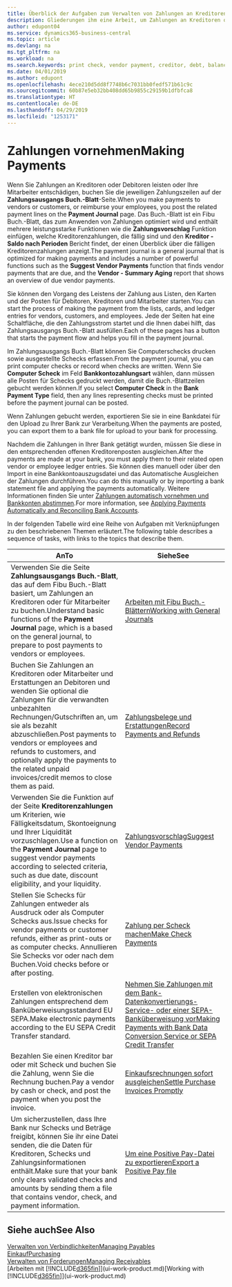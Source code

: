 ```yaml
---
title: Überblick der Aufgaben zum Verwalten von Zahlungen an Kreditoren | Microsoft Docs
description: Gliederungen ihm eine Arbeit, um Zahlungen an Kreditoren oder zu den Gläubigern, einschließlich Buchungszahlungszeilen und das Anzeigen einer Übersicht über den fälligen Saldo zu verwalten.
author: edupont04
ms.service: dynamics365-business-central
ms.topic: article
ms.devlang: na
ms.tgt_pltfrm: na
ms.workload: na
ms.search.keywords: print check, vendor payment, creditor, debt, balance due, AP
ms.date: 04/01/2019
ms.author: edupont
ms.openlocfilehash: 4ece210d5dd8f7748b6c7031bb0fedf571b61c9c
ms.sourcegitcommit: 60b87e5eb32bb408dd65b9855c29159b1dfbfca8
ms.translationtype: HT
ms.contentlocale: de-DE
ms.lasthandoff: 04/29/2019
ms.locfileid: "1253171"
---
```

# <a name="making-payments"></a><span data-ttu-id="1a9ab-103">Zahlungen vornehmen</span><span class="sxs-lookup"><span data-stu-id="1a9ab-103">Making Payments</span></span>

<span data-ttu-id="1a9ab-104">Wenn Sie Zahlungen an Kreditoren oder Debitoren leisten oder Ihre Mitarbeiter entschädigen, buchen Sie die jeweiligen Zahlungszeilen auf der **Zahlungsausgangs Buch.-Blatt**-Seite.</span><span class="sxs-lookup"><span data-stu-id="1a9ab-104">When you make payments to vendors or customers, or reimburse your employees, you post the related payment lines on the **Payment Journal** page.</span></span> <span data-ttu-id="1a9ab-105">Das Buch.-Blatt ist ein Fibu Buch.-Blatt, das zum Anwenden von Zahlungen optimiert wird und enthält mehrere leistungsstarke Funktionen wie die **Zahlungsvorschlag** Funktion einfügen, welche Kreditorenzahlungen, die fällig sind und den **Kreditor - Saldo nach Perioden** Bericht findet, der einen Überblick über die fälligen Kreditorenzahlungen anzeigt.</span><span class="sxs-lookup"><span data-stu-id="1a9ab-105">The payment journal is a general journal that is optimized for making payments and includes a number of powerful functions such as the **Suggest Vendor Payments** function that finds vendor payments that are due, and the **Vendor - Summary Aging** report that shows an overview of due vendor payments.</span></span>  

<span data-ttu-id="1a9ab-106">Sie können den Vorgang des Leistens der Zahlung aus Listen, den Karten und der Posten für Debitoren, Kreditoren und Mitarbeiter starten.</span><span class="sxs-lookup"><span data-stu-id="1a9ab-106">You can start the process of making the payment from the lists, cards, and ledger entries for vendors, customers, and employees.</span></span> <span data-ttu-id="1a9ab-107">Jede der Seiten hat eine Schaltfläche, die den Zahlungsstrom startet und die Ihnen dabei hilft, das Zahlungsausgangs Buch.-Blatt ausfüllen.</span><span class="sxs-lookup"><span data-stu-id="1a9ab-107">Each of these pages has a button that starts the payment flow and helps you fill in the payment journal.</span></span>  

<span data-ttu-id="1a9ab-108">Im Zahlungsausgangs Buch.-Blatt können Sie Computerschecks drucken sowie ausgestellte Schecks erfassen.</span><span class="sxs-lookup"><span data-stu-id="1a9ab-108">From the payment journal, you can print computer checks or record when checks are written.</span></span> <span data-ttu-id="1a9ab-109">Wenn Sie **Computer Scheck** im Feld **Bankkontozahlungsart** wählen, dann müssen alle Posten für Schecks gedruckt werden, damit die Buch.-Blattzeilen gebucht werden können.</span><span class="sxs-lookup"><span data-stu-id="1a9ab-109">If you select **Computer Check** in the **Bank Payment Type** field, then any lines representing checks must be printed before the payment journal can be posted.</span></span>

<span data-ttu-id="1a9ab-110">Wenn Zahlungen gebucht werden, exportieren Sie sie in eine Bankdatei für den Upload zu Ihrer Bank zur Verarbeitung.</span><span class="sxs-lookup"><span data-stu-id="1a9ab-110">When the payments are posted, you can export them to a bank file for upload to your bank for processing.</span></span>

<span data-ttu-id="1a9ab-111">Nachdem die Zahlungen in Ihrer Bank getätigt wurden, müssen Sie diese in den entsprechenden offenen Kreditorenposten ausgleichen.</span><span class="sxs-lookup"><span data-stu-id="1a9ab-111">After the payments are made at your bank, you must apply them to their related open vendor or employee ledger entries.</span></span> <span data-ttu-id="1a9ab-112">Sie können dies manuell oder über den Import in eine Bankkontoauszugsdatei und das Automatische Ausgleichen der Zahlungen durchführen.</span><span class="sxs-lookup"><span data-stu-id="1a9ab-112">You can do this manually or by importing a bank statement file and applying the payments automatically.</span></span> <span data-ttu-id="1a9ab-113">Weitere Informationen finden Sie unter [Zahlungen automatisch vornehmen und Bankkonten abstimmen](receivables-apply-payments-auto-reconcile-bank-accounts.md).</span><span class="sxs-lookup"><span data-stu-id="1a9ab-113">For more information, see [Applying Payments Automatically and Reconciling Bank Accounts](receivables-apply-payments-auto-reconcile-bank-accounts.md).</span></span>

<span data-ttu-id="1a9ab-114">In der folgenden Tabelle wird eine Reihe von Aufgaben mit Verknüpfungen zu den beschriebenen Themen erläutert.</span><span class="sxs-lookup"><span data-stu-id="1a9ab-114">The following table describes a sequence of tasks, with links to the topics that describe them.</span></span>

| <span data-ttu-id="1a9ab-115">An</span><span class="sxs-lookup"><span data-stu-id="1a9ab-115">To</span></span> | <span data-ttu-id="1a9ab-116">Siehe</span><span class="sxs-lookup"><span data-stu-id="1a9ab-116">See</span></span> |
| --- | --- |
|<span data-ttu-id="1a9ab-117">Verwenden Sie die Seite **Zahlungsausgangs Buch.-Blatt**, das auf dem Fibu Buch.-Blatt basiert, um Zahlungen an Kreditoren oder für Mitarbeiter zu buchen.</span><span class="sxs-lookup"><span data-stu-id="1a9ab-117">Understand basic functions of the **Payment Journal** page, which is a based on the general journal, to prepare to post payments to vendors or employees.</span></span>|[<span data-ttu-id="1a9ab-118">Arbeiten mit Fibu Buch.-Blättern</span><span class="sxs-lookup"><span data-stu-id="1a9ab-118">Working with General Journals</span></span>](ui-work-general-journals.md)|
|<span data-ttu-id="1a9ab-119">Buchen Sie Zahlungen an Kreditoren oder Mitarbeiter und Erstattungen an Debitoren und wenden Sie optional die Zahlungen für die verwandten unbezahlten Rechnungen/Gutschriften an, um sie als bezahlt abzuschließen.</span><span class="sxs-lookup"><span data-stu-id="1a9ab-119">Post payments to vendors or employees and refunds to customers, and optionally apply the payments to the related unpaid invoices/credit memos to close them as paid.</span></span>|[<span data-ttu-id="1a9ab-120">Zahlungsbelege und Erstattungen</span><span class="sxs-lookup"><span data-stu-id="1a9ab-120">Record Payments and Refunds</span></span>](payables-how-post-payments-refunds.md)|
| <span data-ttu-id="1a9ab-121">Verwenden Sie die Funktion auf der Seite **Kreditorenzahlungen** um Kriterien, wie Fälligkeitsdatum, Skontoeignung und Ihrer Liquidität vorzuschlagen.</span><span class="sxs-lookup"><span data-stu-id="1a9ab-121">Use a function on the **Payment Journal** page to suggest vendor payments according to selected criteria, such as due date, discount eligibility, and your liquidity.</span></span> |[<span data-ttu-id="1a9ab-122">Zahlungsvorschlag</span><span class="sxs-lookup"><span data-stu-id="1a9ab-122">Suggest Vendor Payments</span></span>](payables-how-suggest-vendor-payments.md) |
| <span data-ttu-id="1a9ab-123">Stellen Sie Schecks für Zahlungen entweder als Ausdruck oder als Computer Schecks aus.</span><span class="sxs-lookup"><span data-stu-id="1a9ab-123">Issue checks for vendor payments or customer refunds, either as print-outs or as computer checks.</span></span> <span data-ttu-id="1a9ab-124">Annullieren Sie Schecks vor oder nach dem Buchen.</span><span class="sxs-lookup"><span data-stu-id="1a9ab-124">Void checks before or after posting.</span></span> |[<span data-ttu-id="1a9ab-125">Zahlung per Scheck machen</span><span class="sxs-lookup"><span data-stu-id="1a9ab-125">Make Check Payments</span></span>](payables-how-work-checks.md) |
|<span data-ttu-id="1a9ab-126">Erstellen von elektronischen Zahlungen entsprechend dem Banküberweisungsstandard EU SEPA.</span><span class="sxs-lookup"><span data-stu-id="1a9ab-126">Make electronic payments according to the EU SEPA Credit Transfer standard.</span></span>|[<span data-ttu-id="1a9ab-127">Nehmen Sie Zahlungen mit dem Bank-Datenkonvertierungs-Service- oder einer SEPA-Banküberweisung vor</span><span class="sxs-lookup"><span data-stu-id="1a9ab-127">Making Payments with Bank Data Conversion Service or SEPA Credit Transfer</span></span>](finance-make-payments-with-bank-data-conversion-service-or-sepa-credit-transfer.md)|
| <span data-ttu-id="1a9ab-128">Bezahlen Sie einen Kreditor bar oder mit Scheck und buchen Sie die Zahlung, wenn Sie die Rechnung buchen.</span><span class="sxs-lookup"><span data-stu-id="1a9ab-128">Pay a vendor by cash or check, and post the payment when you post the invoice.</span></span> |[<span data-ttu-id="1a9ab-129">Einkaufsrechnungen sofort ausgleichen</span><span class="sxs-lookup"><span data-stu-id="1a9ab-129">Settle Purchase Invoices Promptly</span></span>](finance-how-to-settle-purchase-invoices-promptly.md) |
| <span data-ttu-id="1a9ab-130">Um sicherzustellen, dass Ihre Bank nur Schecks und Beträge freigibt, können Sie ihr eine Datei senden, die die Daten für Kreditoren, Schecks und Zahlungsinformationen enthält.</span><span class="sxs-lookup"><span data-stu-id="1a9ab-130">Make sure that your bank only clears validated checks and amounts by sending them a file that contains vendor, check, and payment information.</span></span> |[<span data-ttu-id="1a9ab-131">Um eine Positive Pay-Datei zu exportieren</span><span class="sxs-lookup"><span data-stu-id="1a9ab-131">Export a Positive Pay file</span></span>](finance-how-positive-pay.md) |

## <a name="see-also"></a><span data-ttu-id="1a9ab-132">Siehe auch</span><span class="sxs-lookup"><span data-stu-id="1a9ab-132">See Also</span></span>
[<span data-ttu-id="1a9ab-133">Verwalten von Verbindlichkeiten</span><span class="sxs-lookup"><span data-stu-id="1a9ab-133">Managing Payables</span></span>](payables-manage-payables.md)  
[<span data-ttu-id="1a9ab-134">Einkauf</span><span class="sxs-lookup"><span data-stu-id="1a9ab-134">Purchasing</span></span>](purchasing-manage-purchasing.md)  
[<span data-ttu-id="1a9ab-135">Verwalten von Forderungen</span><span class="sxs-lookup"><span data-stu-id="1a9ab-135">Managing Receivables</span></span>](receivables-manage-receivables.md)  
<span data-ttu-id="1a9ab-136">[Arbeiten mit [!INCLUDE[d365fin](includes/d365fin_md.md)]](ui-work-product.md)</span><span class="sxs-lookup"><span data-stu-id="1a9ab-136">[Working with [!INCLUDE[d365fin](includes/d365fin_md.md)]](ui-work-product.md)</span></span>  
